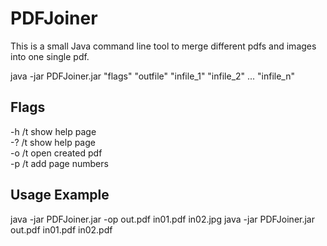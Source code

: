# PDFJoiner
This is a small Java command line tool to merge different pdfs and images into one single pdf. 

java -jar PDFJoiner.jar "flags" "outfile" "infile_1" "infile_2" ... "infile_n"

## Flags
-h /t show help page <br>
-? /t show help page <br>
-o /t open created pdf <br>
-p /t add page numbers <br>

## Usage Example
java -jar PDFJoiner.jar -op out.pdf in01.pdf in02.jpg
java -jar PDFJoiner.jar out.pdf in01.pdf in02.pdf

